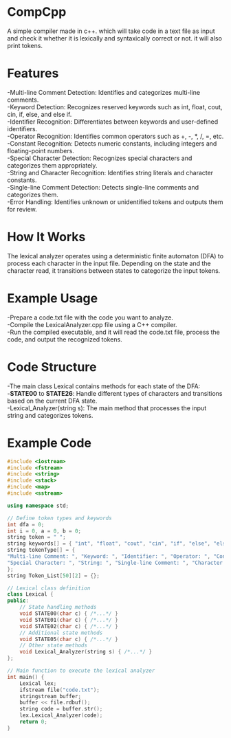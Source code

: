# CompCpp
A simple compiler made in c++. which will take code in a text file as input and check it whether it is lexically and syntaxically correct or not. it will also print tokens.

# Features
-Multi-line Comment Detection: Identifies and categorizes multi-line comments.<br>
-Keyword Detection: Recognizes reserved keywords such as int, float, cout, cin, if, else, and else if.<br>
-Identifier Recognition: Differentiates between keywords and user-defined identifiers.<br>
-Operator Recognition: Identifies common operators such as +, -, *, /, =, etc.<br>
-Constant Recognition: Detects numeric constants, including integers and floating-point numbers.<br>
-Special Character Detection: Recognizes special characters and categorizes them appropriately.<br>
-String and Character Recognition: Identifies string literals and character constants.<br>
-Single-line Comment Detection: Detects single-line comments and categorizes them.<br>
-Error Handling: Identifies unknown or unidentified tokens and outputs them for review.<br>

# How It Works
The lexical analyzer operates using a deterministic finite automaton (DFA) to process each character in the input file. Depending on the state and the character read, it transitions between states to categorize the input tokens.

# Example Usage
-Prepare a code.txt file with the code you want to analyze.<br>
-Compile the LexicalAnalyzer.cpp file using a C++ compiler.<br>
-Run the compiled executable, and it will read the code.txt file, process the code, and output the recognized tokens.<br>

# Code Structure
-The main class Lexical contains methods for each state of the DFA:<br>
-**STATE00** to **STATE26**: Handle different types of characters and transitions based on the current DFA state.<br>
-Lexical_Analyzer(string s): The main method that processes the input string and categorizes tokens.<br>

# Example Code
```cpp
#include <iostream>
#include <fstream>
#include <string>
#include <stack>
#include <map>
#include <sstream>

using namespace std;

// Define token types and keywords
int dfa = 0;
int i = 0, a = 0, b = 0;
string token = " ";
string keywords[] = { "int", "float", "cout", "cin", "if", "else", "else if" };
string tokenType[] = {
"Multi-line Comment: ", "Keyword: ", "Identifier: ", "Operator: ", "Constant: ",
"Special Character: ", "String: ", "Single-line Comment: ", "Character: ", "Special Character: "
};
string Token_List[50][2] = {};

// Lexical class definition
class Lexical {
public:
    // State handling methods
    void STATE00(char c) { /*...*/ }
    void STATE01(char c) { /*...*/ }
    void STATE02(char c) { /*...*/ }
    // Additional state methods
    void STATE05(char c) { /*...*/ }
    // Other state methods
    void Lexical_Analyzer(string s) { /*...*/ }
};

// Main function to execute the lexical analyzer
int main() {
    Lexical lex;
    ifstream file("code.txt");
    stringstream buffer;
    buffer << file.rdbuf();
    string code = buffer.str();
    lex.Lexical_Analyzer(code);
    return 0;
}
```
